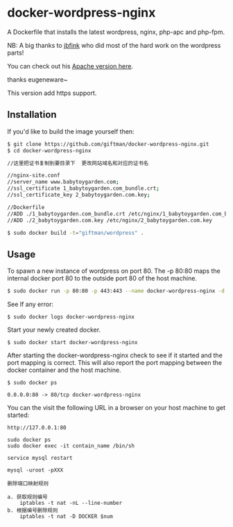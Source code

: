 # docker-wordpress-nginx

A Dockerfile that installs the latest wordpress, nginx, php-apc and php-fpm.

NB: A big thanks to [jbfink](https://github.com/jbfink/docker-wordpress) who did most of the hard work on the wordpress parts!

You can check out his [Apache version here](https://github.com/jbfink/docker-wordpress).

thanks eugeneware~

This version add https support.

## Installation

If you'd like to build the image yourself then:

```bash
$ git clone https://github.com/giftman/docker-wordpress-nginx.git
$ cd docker-wordpress-nginx

//这里把证书复制到要目录下  更改网站域名和对应的证书名

//nginx-site.conf
//server_name www.babytoygarden.com;
//ssl_certificate 1_babytoygarden.com_bundle.crt;
//ssl_certificate_key 2_babytoygarden.com.key;

//Dockerfile
//ADD ./1_babytoygarden.com_bundle.crt /etc/nginx/1_babytoygarden.com_bundle.crt
//ADD ./2_babytoygarden.com.key /etc/nginx/2_babytoygarden.com.key

$ sudo docker build -t="giftman/wordpress" .
```

## Usage

To spawn a new instance of wordpress on port 80.  The -p 80:80 maps the internal docker port 80 to the outside port 80 of the host machine.

```bash
$ sudo docker run -p 80:80 -p 443:443 --name docker-wordpress-nginx -d giftman/wordpress
```

See If any error:

```
$ sudo docker logs docker-wordpress-nginx
```

Start your newly created docker.

```
$ sudo docker start docker-wordpress-nginx
```

After starting the docker-wordpress-nginx check to see if it started and the port mapping is correct.  This will also report the port mapping between the docker container and the host machine.

```
$ sudo docker ps

0.0.0.0:80 -> 80/tcp docker-wordpress-nginx
```

You can the visit the following URL in a browser on your host machine to get started:

```
http://127.0.0.1:80

sudo docker ps 
sudo docker exec -it contain_name /bin/sh

service mysql restart

mysql -uroot -pXXX

删除端口映射规则

a. 获取规则编号  
    iptables -t nat -nL --line-number
b. 根据编号删除规则  
    iptables -t nat -D DOCKER $num
```
